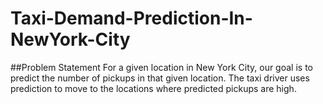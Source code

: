 # Taxi-Demand-Prediction-In-NewYork-City

##Problem Statement
For a given location in New York City, our goal is to predict the number of pickups in that given location. The taxi driver uses prediction to move to the locations where predicted pickups are high.
